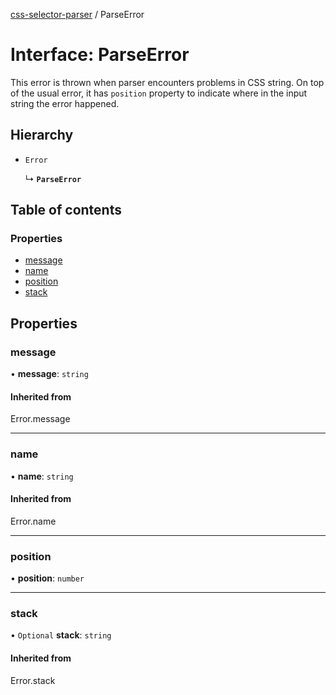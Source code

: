 [css-selector-parser](../README.md) / ParseError

# Interface: ParseError

This error is thrown when parser encounters problems in CSS string.
On top of the usual error, it has `position` property to indicate where in the input string the error happened.

## Hierarchy

- `Error`

  ↳ **`ParseError`**

## Table of contents

### Properties

- [message](ParseError.md#message)
- [name](ParseError.md#name)
- [position](ParseError.md#position)
- [stack](ParseError.md#stack)

## Properties

### message

• **message**: `string`

#### Inherited from

Error.message

___

### name

• **name**: `string`

#### Inherited from

Error.name

___

### position

• **position**: `number`

___

### stack

• `Optional` **stack**: `string`

#### Inherited from

Error.stack
